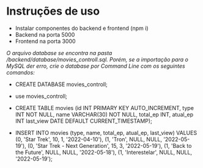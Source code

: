 # Instruções de uso

- Instalar componentes do backend e frontend (npm i)
- Backend na porta 5000
- Frontend na porta 3000

_O arquivo database se encontra na pasta /backend/database/movies_controll.sql. Porém, se a importação para o MySQL der erro, crie o database por Command Line com os seguintes comandos:_

- CREATE DATABASE movies_controll;

- use movies_controll;

- CREATE TABLE movies (id INT PRIMARY KEY AUTO_INCREMENT, type INT NOT NULL, name VARCHAR(30) NOT NULL, total_ep INT, atual_ep INT last_view DATE DEFAULT CURRENT_TIMESTAMP);

- INSERT INTO movies (type, name, total_ep, atual_ep, last_view) VALUES (0, 'Star Trek', 10, 1, '2022-04-10'), (1, 'Tron', NULL, NULL, '2022-05-19'), (0, 'Star Trek - Next Generation', 15, 3, '2022-05-19'), (1, 'Back to the Future', NULL, NULL, '2022-05-18'), (1, 'Interestelar', NULL, NULL, '2022-05-19');